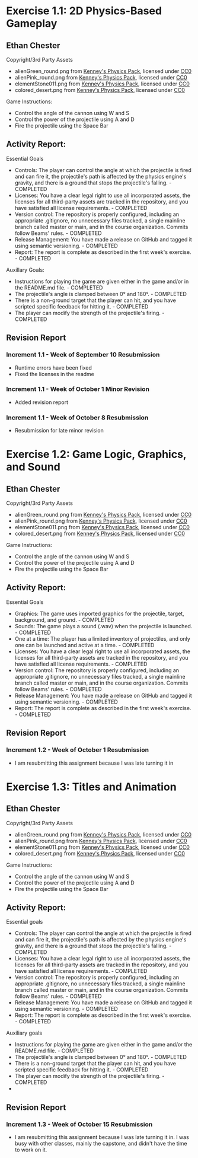 # Exercise 1.1: 2D Physics-Based Gameplay
## Ethan Chester
Copyright/3rd Party Assets
+ alienGreen_round.png from [Kenney's Physics Pack](https://kenney.nl/assets/physics-assets), licensed under [CC0](https://creativecommons.org/publicdomain/zero/1.0/)
+ alienPink_round.png from [Kenney's Physics Pack](https://kenney.nl/assets/physics-assets), licensed under [CC0](https://creativecommons.org/publicdomain/zero/1.0/)
+ elementStone011.png from [Kenney's Physics Pack](https://kenney.nl/assets/physics-assets), licensed under [CC0](https://creativecommons.org/publicdomain/zero/1.0/)
+ colored_desert.png from [Kenney's Physics Pack](https://kenney.nl/assets/physics-assets), licensed under [CC0](https://creativecommons.org/publicdomain/zero/1.0/) 

Game Instructions:
+ Control the angle of the cannon using W and S
+ Control the power of the projectile using A and D
+ Fire the projectile using the Space Bar

## Activity Report:

Essential Goals
+ Controls: The player can control the angle at which the projectile is fired and can fire it, the projectile's path is affected by the physics engine's gravity, and there is a ground that stops the projectile's falling. - COMPLETED
+ Licenses: You have a clear legal right to use all incorporated assets, the licenses for all third-party assets are tracked in the repository, and you have satisfied all license requirements. - COMPLETED
+ Version control: The repository is properly configured, including an appropriate .gitignore, no unnecessary files tracked, a single mainline branch called master or main, and in the course organization. Commits follow Beams' rules. - COMPLETED
+ Release Management: You have made a release on GitHub and tagged it using semantic versioning. - COMPLETED
+ Report: The report is complete as described in the first week's exercise. - COMPLETED
  
Auxillary Goals:
+ Instructions for playing the game are given either in the game and/or in the README.md file. - COMPLETED
+ The projectile's angle is clamped between 0° and 180°. - COMPLETED
+ There is a non-ground target that the player can hit, and you have scripted specific feedback for hitting it. - COMPLETED
+ The player can modify the strength of the projectile's firing. - COMPLETED

## Revision Report

### Increment 1.1 - Week of September 10 Resubmission
+ Runtime errors have been fixed
+ Fixed the licenses in the readme

### Increment 1.1 - Week of October 1 Minor Revision
+ Added revision report

### Increment 1.1 - Week of October 8 Resubmission
+ Resubmission for late minor revision

# Exercise 1.2: Game Logic, Graphics, and Sound
## Ethan Chester
Copyright/3rd Party Assets
+ alienGreen_round.png from [Kenney's Physics Pack](https://kenney.nl/assets/physics-assets), licensed under [CC0](https://creativecommons.org/publicdomain/zero/1.0/)
+ alienPink_round.png from [Kenney's Physics Pack](https://kenney.nl/assets/physics-assets), licensed under [CC0](https://creativecommons.org/publicdomain/zero/1.0/)
+ elementStone011.png from [Kenney's Physics Pack](https://kenney.nl/assets/physics-assets), licensed under [CC0](https://creativecommons.org/publicdomain/zero/1.0/)
+ colored_desert.png from [Kenney's Physics Pack](https://kenney.nl/assets/physics-assets), licensed under [CC0](https://creativecommons.org/publicdomain/zero/1.0/) 

Game Instructions:
+ Control the angle of the cannon using W and S
+ Control the power of the projectile using A and D
+ Fire the projectile using the Space Bar

## Activity Report:

Essential Goals
+ Graphics: The game uses imported graphics for the projectile, target, background, and ground. - COMPLETED
+ Sounds: The game plays a sound (.wav) when the projectile is launched. - COMPLETED
+ One at a time: The player has a limited inventory of projectiles, and only one can be launched and active at a time. - COMPLETED
+ Licenses: You have a clear legal right to use all incorporated assets, the licenses for all third-party assets are tracked in the repository, and you have satisfied all license requirements. - COMPLETED
+ Version control: The repository is properly configured, including an appropriate .gitignore, no unnecessary files tracked, a single mainline branch called master or main, and in the course organization. Commits follow Beams' rules. - COMPLETED
+ Release Management: You have made a release on GitHub and tagged it using semantic versioning. - COMPLETED
+ Report: The report is complete as described in the first week's exercise. - COMPLETED

## Revision Report

### Increment 1.2 - Week of October 1 Resubmission
+ I am resubmitting this assignment because I was late turning it in

# Exercise 1.3: Titles and Animation
## Ethan Chester
Copyright/3rd Party Assets
+ alienGreen_round.png from [Kenney's Physics Pack](https://kenney.nl/assets/physics-assets), licensed under [CC0](https://creativecommons.org/publicdomain/zero/1.0/)
+ alienPink_round.png from [Kenney's Physics Pack](https://kenney.nl/assets/physics-assets), licensed under [CC0](https://creativecommons.org/publicdomain/zero/1.0/)
+ elementStone011.png from [Kenney's Physics Pack](https://kenney.nl/assets/physics-assets), licensed under [CC0](https://creativecommons.org/publicdomain/zero/1.0/)
+ colored_desert.png from [Kenney's Physics Pack](https://kenney.nl/assets/physics-assets), licensed under [CC0](https://creativecommons.org/publicdomain/zero/1.0/) 

Game Instructions:
+ Control the angle of the cannon using W and S
+ Control the power of the projectile using A and D
+ Fire the projectile using the Space Bar

## Activity Report:

Essential goals
+ Controls: The player can control the angle at which the projectile is fired and can fire it, the projectile's path is affected by the physics engine's gravity, and there is a ground that stops the projectile's falling. - COMPLETED
+ Licenses: You have a clear legal right to use all incorporated assets, the licenses for all third-party assets are tracked in the repository, and you have satisfied all license requirements. - COMPLETED
+ Version control: The repository is properly configured, including an appropriate .gitignore, no unnecessary files tracked, a single mainline branch called master or main, and in the course organization. Commits follow Beams' rules. - COMPLETED
+ Release Management: You have made a release on GitHub and tagged it using semantic versioning. - COMPLETED
+ Report: The report is complete as described in the first week's exercise. - COMPLETED

Auxiliary goals
+ Instructions for playing the game are given either in the game and/or the README.md file. - COMPLETED
+ The projectile's angle is clamped between 0° and 180°. - COMPLETED
+ There is a non-ground target that the player can hit, and you have scripted specific feedback for hitting it. - COMPLETED
+ The player can modify the strength of the projectile's firing. - COMPLETED
+ 
## Revision Report

### Increment 1.3 - Week of October 15 Resubmission
+ I am resubmitting this assignment because I was late turning it in. I was busy with other classes, mainly the capstone, and didn't have the time to work on it.
